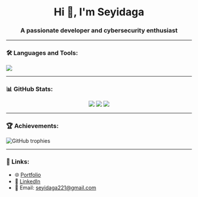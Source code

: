 <h1 align="center">Hi 👋, I'm Seyidaga</h1>
<h3 align="center">A passionate developer and cybersecurity enthusiast</h3>

---

### 🛠️ Languages and Tools:

<p align="left">
  <img src="https://skillicons.dev/icons?i=py,js,ts,html,css,react,nodejs,postgres,mongodb,linux,docker,github,vscode" />
</p>

---

### 📊 GitHub Stats:
<div align="center">
  <img src="https://github-readme-stats.vercel.app/api?username=Seyidaga&show_icons=true&theme=dark" />
  <img src="https://github-readme-streak-stats.herokuapp.com/?user=Seyidaga&theme=dark" />
  <img src="https://github-readme-stats.vercel.app/api/top-langs/?username=Seyidaga&layout=compact&theme=dark" />
</div>

---

### 🏆 Achievements:
![GitHub trophies](https://github-profile-trophy.vercel.app/?username=Seyidaga&theme=darkhub&column=7)

---

### 🔗 Links:
- 🌐 [Portfolio](-)
- 📄 [LinkedIn]([https://linkedin.com/in/seyidaga](https://www.linkedin.com/in/seyidaga-kazimli-56b9b42b7/))
- 📧 Email: seyidaga221@gmail.com
